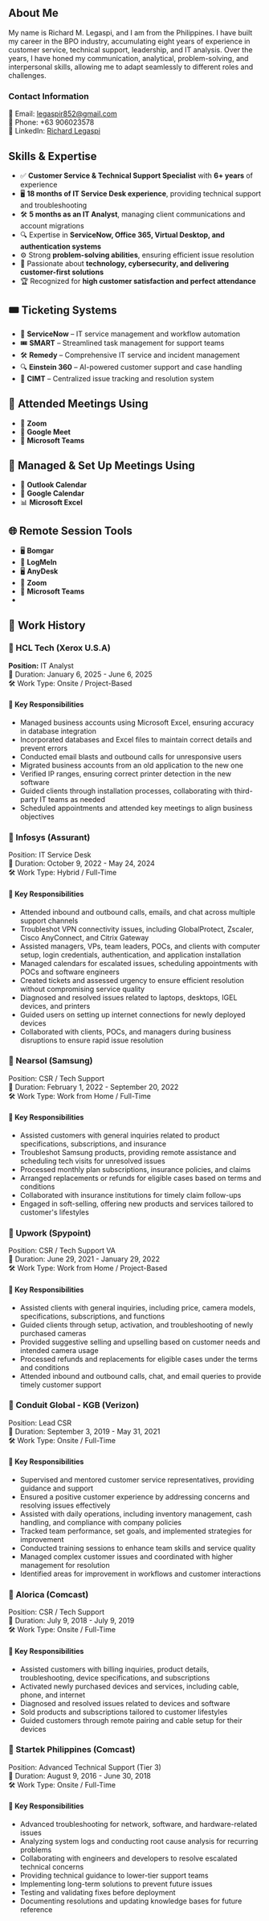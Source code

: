 ## About Me  

My name is Richard M. Legaspi, and I am from the Philippines. I have built my career in the BPO industry, accumulating eight years of experience in customer service, technical support, leadership, and IT analysis. Over the years, I have honed my communication, analytical, problem-solving, and interpersonal skills, allowing me to adapt seamlessly to different roles and challenges.  


### Contact Information  
📧 Email: [legaspir852@gmail.com](mailto:legaspir852@gmail.com)  
📱 Phone: +63 906023578  
🔗 LinkedIn: [Richard Legaspi](https://www.linkedin.com/in/richard-legaspiproject)  

## Skills & Expertise 

- ✅ **Customer Service & Technical Support Specialist** with **6+ years** of experience  
- 🖥️ **18 months of IT Service Desk experience**, providing technical support and troubleshooting  
- 🛠️ **5 months as an IT Analyst**, managing client communications and account migrations  
- 🔍 Expertise in **ServiceNow, Office 365, Virtual Desktop, and authentication systems**  
- ⚙️ Strong **problem-solving abilities**, ensuring efficient issue resolution  
- 🔐 Passionate about **technology, cybersecurity, and delivering customer-first solutions**  
- 🏆 Recognized for **high customer satisfaction and perfect attendance**  

###
## 🎟️ Ticketing Systems  

- 🏢 **ServiceNow** – IT service management and workflow automation  
- 🎟️ **SMART** – Streamlined task management for support teams  
- 🛠️ **Remedy** – Comprehensive IT service and incident management  
- 🔍 **Einstein 360** – AI-powered customer support and case handling  
- 📄 **CIMT** – Centralized issue tracking and resolution system  
  
## 📅 Attended Meetings Using  

- 🎥 **Zoom**
- 📡 **Google Meet** 
- 🏢 **Microsoft Teams** 
  
## 📅 Managed & Set Up Meetings Using  

- 📆 **Outlook Calendar** 
- 📅 **Google Calendar** 
- 📊 **Microsoft Excel**
  
## 🌐 **Remote Session Tools**    

-  🖥️ **Bomgar**  
-  🔑 **LogMeIn**   
-  🖥️ **AnyDesk** 
-  🎥 **Zoom** 
-  🏢 **Microsoft Teams**
-  
## 💼 Work History  

### 🏢 HCL Tech (Xerox U.S.A)  
**Position:** IT Analyst  
📅 Duration: January 6, 2025 - June 6, 2025  
🛠️ Work Type: Onsite / Project-Based  

#### 🔹 Key Responsibilities  
- Managed business accounts using Microsoft Excel, ensuring accuracy in database integration  
- Incorporated databases and Excel files to maintain correct details and prevent errors  
- Conducted email blasts and outbound calls for unresponsive users  
- Migrated business accounts from an old application to the new one  
- Verified IP ranges, ensuring correct printer detection in the new software  
- Guided clients through installation processes, collaborating with third-party IT teams as needed  
- Scheduled appointments and attended key meetings to align business objectives  

### 🏢 Infosys (Assurant)  
Position: IT Service Desk  
📅 Duration: October 9, 2022 - May 24, 2024  
🛠️ Work Type: Hybrid / Full-Time  

#### 🔹 Key Responsibilities  
- Attended inbound and outbound calls, emails, and chat across multiple support channels  
- Troubleshot VPN connectivity issues, including GlobalProtect, Zscaler, Cisco AnyConnect, and Citrix Gateway  
- Assisted managers, VPs, team leaders, POCs, and clients with computer setup, login credentials, authentication, and application installation  
- Managed calendars for escalated issues, scheduling appointments with POCs and software engineers  
- Created tickets and assessed urgency to ensure efficient resolution without compromising service quality  
- Diagnosed and resolved issues related to laptops, desktops, IGEL devices, and printers  
- Guided users on setting up internet connections for newly deployed devices  
- Collaborated with clients, POCs, and managers during business disruptions to ensure rapid issue resolution  

### 🏢 Nearsol (Samsung)  
Position: CSR / Tech Support  
📅 Duration: February 1, 2022 - September 20, 2022  
🛠️ Work Type: Work from Home / Full-Time  

#### 🔹 Key Responsibilities  
- Assisted customers with general inquiries related to product specifications, subscriptions, and insurance  
- Troubleshot Samsung products, providing remote assistance and scheduling tech visits for unresolved issues  
- Processed monthly plan subscriptions, insurance policies, and claims  
- Arranged replacements or refunds for eligible cases based on terms and conditions  
- Collaborated with insurance institutions for timely claim follow-ups  
- Engaged in soft-selling, offering new products and services tailored to customer's lifestyles

### 🏢 Upwork (Spypoint)  
Position: CSR / Tech Support VA  
📅 Duration: June 29, 2021 - January 29, 2022  
🛠️ Work Type: Work from Home / Project-Based  

#### 🔹 Key Responsibilities  
- Assisted clients with general inquiries, including price, camera models, specifications, subscriptions, and functions  
- Guided clients through setup, activation, and troubleshooting of newly purchased cameras  
- Provided suggestive selling and upselling based on customer needs and intended camera usage  
- Processed refunds and replacements for eligible cases under the terms and conditions  
- Attended inbound and outbound calls, chat, and email queries to provide timely customer support  

### 🏢 Conduit Global - KGB (Verizon)  
Position: Lead CSR  
📅 Duration: September 3, 2019 - May 31, 2021  
🛠️ Work Type: Onsite / Full-Time  

#### 🔹 Key Responsibilities  
- Supervised and mentored customer service representatives, providing guidance and support  
- Ensured a positive customer experience by addressing concerns and resolving issues effectively  
- Assisted with daily operations, including inventory management, cash handling, and compliance with company policies  
- Tracked team performance, set goals, and implemented strategies for improvement  
- Conducted training sessions to enhance team skills and service quality  
- Managed complex customer issues and coordinated with higher management for resolution  
- Identified areas for improvement in workflows and customer interactions

### 🏢 Alorica (Comcast)  
Position: CSR / Tech Support  
📅 Duration: July 9, 2018 - July 9, 2019  
🛠️ Work Type: Onsite / Full-Time  

#### 🔹 Key Responsibilities  
- Assisted customers with billing inquiries, product details, troubleshooting, device specifications, and subscriptions  
- Activated newly purchased devices and services, including cable, phone, and internet  
- Diagnosed and resolved issues related to devices and software  
- Sold products and subscriptions tailored to customer lifestyles  
- Guided customers through remote pairing and cable setup for their devices  

### 🏢 Startek Philippines (Comcast)  
Position: Advanced Technical Support (Tier 3)  
📅 Duration: August 9, 2016 - June 30, 2018  
🛠️ Work Type: Onsite / Full-Time  

#### 🔹 Key Responsibilities  
- Advanced troubleshooting for network, software, and hardware-related issues  
- Analyzing system logs and conducting root cause analysis for recurring problems  
- Collaborating with engineers and developers to resolve escalated technical concerns  
- Providing technical guidance to lower-tier support teams  
- Implementing long-term solutions to prevent future issues  
- Testing and validating fixes before deployment  
- Documenting resolutions and updating knowledge bases for future reference  


  

